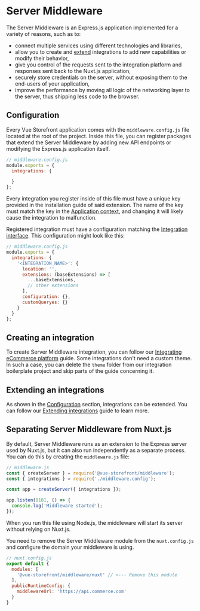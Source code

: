 # Server Middleware

The Server Middleware is an Express.js application implemented for a variety of reasons, such as to:

- connect multiple services using different technologies and libraries,
- allow you to create and [extend](/integrate/extending-integrations.html) integrations to add new capabilities or modify their behavior,
- give you control of the requests sent to the integration platform and responses sent back to the Nuxt.js application,
- securely store credentials on the server, without exposing them to the end-users of your application,
- improve the performance by moving all logic of the networking layer to the server, thus shipping less code to the browser.

## Configuration

Every Vue Storefront application comes with the `middleware.config.js` file located at the root of the project.  Inside this file, you can register packages that extend the Server Middleware by adding new API endpoints or modifying the Express.js application itself.

```javascript
// middleware.config.js
module.exports = {
  integrations: {

  }
};
```

Every integration you register inside of this file must have a unique key provided in the installation guide of said extension. The name of the key must match the key in the [Application context](../architecture/application-context.html), and changing it will likely cause the integration to malfunction.

Registered integration must have a configuration matching the [Integration interface](/core/api-reference/core.integration.html). This configuration might look like this:

```javascript
// middleware.config.js
module.exports = {
  integrations: {
    '<INTEGRATION_NAME>': {
      location: '',
      extensions: (baseExtensions) => [
        ...baseExtensions,
        // other extensions
      ],
      configuration: {},
      customQueryes: {}
    }
  }
};
```

## Creating an integration

To create Server Middleware integration, you can follow our [Integrating eCommerce platform](/integrate/integration-guide.html) guide. Some integrations don't need a custom theme. In such a case, you can delete the `theme` folder from our integration boilerplate project and skip parts of the guide concerning it.

## Extending an integrations

As shown in the [Configuration](#configuration) section, integrations can be extended. You can follow our [Extending integrations](/integrate/extending-integrations.html) guide to learn more.

## Separating Server Middleware from Nuxt.js

By default, Server Middleware runs as an extension to the Express server used by Nuxt.js, but it can also run independently as a separate process. You can do this by creating the `middleware.js` file:

```javascript
// middleware.js
const { createServer } = require('@vue-storefront/middleware');
const { integrations } = require('./middleware.config');

const app = createServer({ integrations });

app.listen(8181, () => {
  console.log('Middleware started');
});
```

When you run this file using Node.js, the middleware will start its server without relying on Nuxt.js.

You need to remove the Server Middleware module from the `nuxt.config.js` and configure the domain your middleware is using.

```javascript
// nuxt.config.js
export default {
  modules: [
    '@vue-storefront/middleware/nuxt' // <--- Remove this module
  ],
  publicRuntimeConfig: {
    middlewareUrl: 'https://api.commerce.com'
  }
}
```
